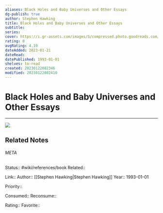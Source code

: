 ```yaml
---
aliases: Black Holes and Baby Universes and Other Essays
dg-publish: true
author: Stephen Hawking
title: Black Holes and Baby Universes and Other Essays
subtitle: 
series: 
cover: https://i.gr-assets.com/images/S/compressed.photo.goodreads.com/books/1386924312l/53200.jpg
rating: 0
avgRating: 4.19
dateAdded: 2023-01-21
dateRead: 
datePublished: 1993-01-01
shelves: to-read
created: 20230122082346
modified: 20230122082410
---
```

# Black Holes and Baby Universes and Other Essays
---
![](https://i.gr-assets.com/images/S/compressed.photo.goodreads.com/books/1386924312l/53200.jpg)

## Related Notes




###### META
Status:: #wiki/references/book
Related:: 

Link:: 
Author:: [[Stephen Hawking\|Stephen Hawking]]
Year:: 1993-01-01

Priority:: 

Consumed:: 
Reconsume:: 

Rating:: 
Favorite:: 
